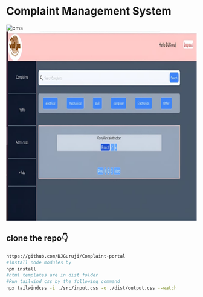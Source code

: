 # Complaint Management System

<img src="https://github.com/DJGuruji/Complaint-portal/src/assets/img1.jpeg?raw=true" alt="cms" width="800" height="500">

<img src="https://github.com/DJGuruji/Complaint-portal/blob/main/src/assets/img2.jpeg?raw=true" alt="cms" width="800" height="500">

## clone the repo👇
```bash
https://github.com/DJGuruji/Complaint-portal
#install node modules by
npm install
#html templates are in dist folder
#Run tailwind css by the following command 
npx tailwindcss -i ./src/input.css -o ./dist/output.css --watch
```
